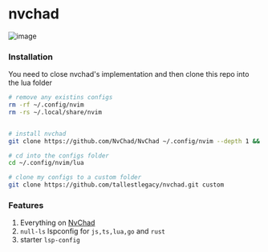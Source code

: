 # nvchad

![image](https://github.com/tallestlegacy/nvchad/assets/71118951/29da8c8d-9b34-410e-bd36-9074e5ae190d)


### Installation

You need to close nvchad's implementation and then clone this repo into the lua folder

```sh 
# remove any existins configs
rm -rf ~/.config/nvim
rm -rs ~/.local/share/nvim 


# install nvchad
git clone https://github.com/NvChad/NvChad ~/.config/nvim --depth 1 &&

# cd into the configs folder
cd ~/.config/nvim/lua

# clone my configs to a custom folder
git clone https://github.com/tallestlegacy/nvchad.git custom
```

### Features

1. Everything on [NvChad](https://nvchad.com/)
2. `null-ls` lspconfig for `js,ts,lua,go` and `rust`
3. starter `lsp-config`
